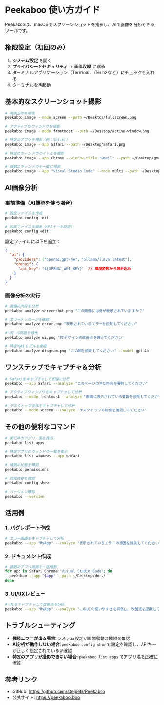 # Peekaboo 使い方ガイド

Peekabooは、macOSでスクリーンショットを撮影し、AIで画像を分析できるツールです。

## 権限設定（初回のみ）

1. **システム設定** を開く
2. **プライバシーとセキュリティ** → **画面収録** に移動
3. ターミナルアプリケーション（Terminal、iTerm2など）にチェックを入れる
4. ターミナルを再起動

## 基本的なスクリーンショット撮影

```bash
# 画面全体を撮影
peekaboo image --mode screen --path ~/Desktop/fullscreen.png

# アクティブなウィンドウを撮影
peekaboo image --mode frontmost --path ~/Desktop/active-window.png

# 特定のアプリを撮影（例：Safari）
peekaboo image --app Safari --path ~/Desktop/safari.png

# 特定のウィンドウタイトルを撮影
peekaboo image --app Chrome --window-title "Gmail" --path ~/Desktop/gmail.png

# 複数のウィンドウを一度に撮影
peekaboo image --app "Visual Studio Code" --mode multi --path ~/Desktop/
```

## AI画像分析

### 事前準備（AI機能を使う場合）
```bash
# 設定ファイルを作成
peekaboo config init

# 設定ファイルを編集（APIキーを設定）
peekaboo config edit
```

設定ファイルに以下を追加：
```json
{
  "ai": {
    "providers": ["openai/gpt-4o", "ollama/llava:latest"],
    "openai": {
      "api_key": "${OPENAI_API_KEY}"  // 環境変数から読み込み
    }
  }
}
```

### 画像分析の実行
```bash
# 画像の内容を分析
peekaboo analyze screenshot.png "この画像には何が表示されていますか？"

# エラーメッセージを確認
peekaboo analyze error.png "表示されているエラーを説明してください"

# UI の問題を検出
peekaboo analyze ui.png "UIデザインの改善点を教えてください"

# 特定のAIモデルを使用
peekaboo analyze diagram.png "この図を説明してください" --model gpt-4o
```

## ワンステップでキャプチャ＆分析

```bash
# Safariをキャプチャして即座に分析
peekaboo --app Safari --analyze "このページの主な内容を要約してください"

# アクティブウィンドウをキャプチャして分析
peekaboo --mode frontmost --analyze "画面に表示されている情報を説明してください"

# デスクトップ全体をキャプチャして分析
peekaboo --mode screen --analyze "デスクトップの状態を確認してください"
```

## その他の便利なコマンド

```bash
# 実行中のアプリ一覧を表示
peekaboo list apps

# 特定アプリのウィンドウ一覧を表示
peekaboo list windows --app Safari

# 権限の状態を確認
peekaboo permissions

# 設定内容を確認
peekaboo config show

# バージョン確認
peekaboo --version
```

## 活用例

### 1. バグレポート作成
```bash
# エラー画面をキャプチャして分析
peekaboo --app "MyApp" --analyze "表示されているエラーの原因を推測してください" --path ~/Desktop/bug-report.png
```

### 2. ドキュメント作成
```bash
# 複数のアプリ画面を一括撮影
for app in Safari Chrome "Visual Studio Code"; do
  peekaboo --app "$app" --path ~/Desktop/docs/
done
```

### 3. UI/UXレビュー
```bash
# UIをキャプチャして改善点を分析
peekaboo --app "MyApp" --analyze "このUIの使いやすさを評価し、改善点を提案してください"
```

## トラブルシューティング

- **権限エラーが出る場合**: システム設定で画面収録の権限を確認
- **AI分析が動作しない場合**: `peekaboo config show` で設定を確認し、APIキーが正しく設定されているか確認
- **特定のアプリが撮影できない場合**: `peekaboo list apps` でアプリ名を正確に確認

## 参考リンク

- GitHub: https://github.com/steipete/Peekaboo
- 公式サイト: https://peekaboo.boo